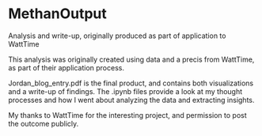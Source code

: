 # MethanOutput
Analysis and write-up, originally produced as part of application to WattTime

This analysis was originally created using data and a precis from WattTime, as part of their application process. 

Jordan_blog_entry.pdf is the final product, and contains both visualizations and a write-up of findings. The .ipynb files provide a look at my thought processes and how I went about analyzing the data and extracting insights.

My thanks to WattTime for the interesting project, and permission to post the outcome publicly.
